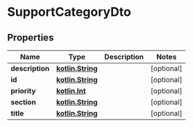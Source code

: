 # SupportCategoryDto

## Properties
Name | Type | Description | Notes
------------ | ------------- | ------------- | -------------
**description** | [**kotlin.String**](.md) |  |  [optional]
**id** | [**kotlin.String**](.md) |  |  [optional]
**priority** | [**kotlin.Int**](.md) |  |  [optional]
**section** | [**kotlin.String**](.md) |  |  [optional]
**title** | [**kotlin.String**](.md) |  |  [optional]
